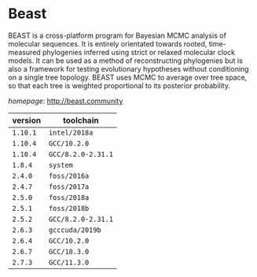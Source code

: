 # Beast

BEAST is a cross-platform program for Bayesian MCMC analysis of molecular   sequences. It is entirely orientated towards rooted, time-measured phylogenies inferred using   strict or relaxed molecular clock models. It can be used as a method of reconstructing phylogenies   but is also a framework for testing evolutionary hypotheses without conditioning on a single   tree topology. BEAST uses MCMC to average over tree space, so that each tree is weighted   proportional to its posterior probability.

*homepage*: <http://beast.community>

version | toolchain
--------|----------
``1.10.1`` | ``intel/2018a``
``1.10.4`` | ``GCC/10.2.0``
``1.10.4`` | ``GCC/8.2.0-2.31.1``
``1.8.4`` | ``system``
``2.4.0`` | ``foss/2016a``
``2.4.7`` | ``foss/2017a``
``2.5.0`` | ``foss/2018a``
``2.5.1`` | ``foss/2018b``
``2.5.2`` | ``GCC/8.2.0-2.31.1``
``2.6.3`` | ``gcccuda/2019b``
``2.6.4`` | ``GCC/10.2.0``
``2.6.7`` | ``GCC/10.3.0``
``2.7.3`` | ``GCC/11.3.0``
